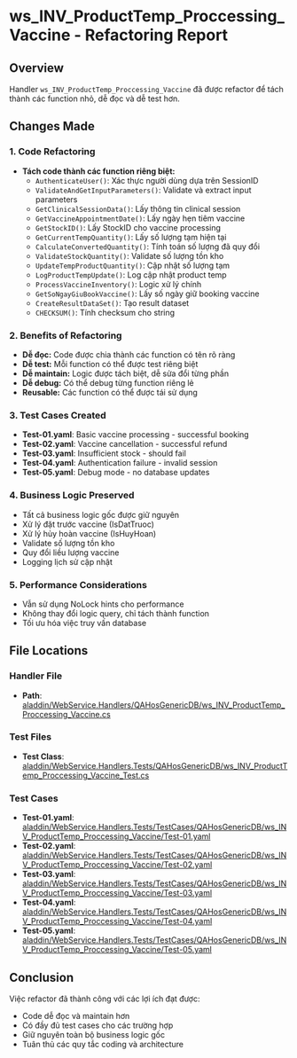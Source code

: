 # ws_INV_ProductTemp_Proccessing_Vaccine - Refactoring Report

## Overview
Handler `ws_INV_ProductTemp_Proccessing_Vaccine` đã được refactor để tách thành các function nhỏ, dễ đọc và dễ test hơn.

## Changes Made

### 1. Code Refactoring
- **Tách code thành các function riêng biệt:**
  - `AuthenticateUser()`: Xác thực người dùng dựa trên SessionID
  - `ValidateAndGetInputParameters()`: Validate và extract input parameters
  - `GetClinicalSessionData()`: Lấy thông tin clinical session
  - `GetVaccineAppointmentDate()`: Lấy ngày hẹn tiêm vaccine
  - `GetStockID()`: Lấy StockID cho vaccine processing
  - `GetCurrentTempQuantity()`: Lấy số lượng tạm hiện tại
  - `CalculateConvertedQuantity()`: Tính toán số lượng đã quy đổi
  - `ValidateStockQuantity()`: Validate số lượng tồn kho
  - `UpdateTempProductQuantity()`: Cập nhật số lượng tạm
  - `LogProductTempUpdate()`: Log cập nhật product temp
  - `ProcessVaccineInventory()`: Logic xử lý chính
  - `GetSoNgayGiuBookVaccine()`: Lấy số ngày giữ booking vaccine
  - `CreateResultDataSet()`: Tạo result dataset
  - `CHECKSUM()`: Tính checksum cho string

### 2. Benefits of Refactoring
- **Dễ đọc:** Code được chia thành các function có tên rõ ràng
- **Dễ test:** Mỗi function có thể được test riêng biệt
- **Dễ maintain:** Logic được tách biệt, dễ sửa đổi từng phần
- **Dễ debug:** Có thể debug từng function riêng lẻ
- **Reusable:** Các function có thể được tái sử dụng

### 3. Test Cases Created
- **Test-01.yaml**: Basic vaccine processing - successful booking
- **Test-02.yaml**: Vaccine cancellation - successful refund
- **Test-03.yaml**: Insufficient stock - should fail
- **Test-04.yaml**: Authentication failure - invalid session
- **Test-05.yaml**: Debug mode - no database updates

### 4. Business Logic Preserved
- Tất cả business logic gốc được giữ nguyên
- Xử lý đặt trước vaccine (IsDatTruoc)
- Xử lý hủy hoàn vaccine (IsHuyHoan)
- Validate số lượng tồn kho
- Quy đổi liều lượng vaccine
- Logging lịch sử cập nhật

### 5. Performance Considerations
- Vẫn sử dụng NoLock hints cho performance
- Không thay đổi logic query, chỉ tách thành function
- Tối ưu hóa việc truy vấn database

## File Locations

### Handler File
- **Path**: [aladdin/WebService.Handlers/QAHosGenericDB/ws_INV_ProductTemp_Proccessing_Vaccine.cs](aladdin/WebService.Handlers/QAHosGenericDB/ws_INV_ProductTemp_Proccessing_Vaccine.cs)

### Test Files
- **Test Class**: [aladdin/WebService.Handlers.Tests/QAHosGenericDB/ws_INV_ProductTemp_Proccessing_Vaccine_Test.cs](aladdin/WebService.Handlers.Tests/QAHosGenericDB/ws_INV_ProductTemp_Proccessing_Vaccine_Test.cs)

### Test Cases
- **Test-01.yaml**: [aladdin/WebService.Handlers.Tests/TestCases/QAHosGenericDB/ws_INV_ProductTemp_Proccessing_Vaccine/Test-01.yaml](aladdin/WebService.Handlers.Tests/TestCases/QAHosGenericDB/ws_INV_ProductTemp_Proccessing_Vaccine/Test-01.yaml)
- **Test-02.yaml**: [aladdin/WebService.Handlers.Tests/TestCases/QAHosGenericDB/ws_INV_ProductTemp_Proccessing_Vaccine/Test-02.yaml](aladdin/WebService.Handlers.Tests/TestCases/QAHosGenericDB/ws_INV_ProductTemp_Proccessing_Vaccine/Test-02.yaml)
- **Test-03.yaml**: [aladdin/WebService.Handlers.Tests/TestCases/QAHosGenericDB/ws_INV_ProductTemp_Proccessing_Vaccine/Test-03.yaml](aladdin/WebService.Handlers.Tests/TestCases/QAHosGenericDB/ws_INV_ProductTemp_Proccessing_Vaccine/Test-03.yaml)
- **Test-04.yaml**: [aladdin/WebService.Handlers.Tests/TestCases/QAHosGenericDB/ws_INV_ProductTemp_Proccessing_Vaccine/Test-04.yaml](aladdin/WebService.Handlers.Tests/TestCases/QAHosGenericDB/ws_INV_ProductTemp_Proccessing_Vaccine/Test-04.yaml)
- **Test-05.yaml**: [aladdin/WebService.Handlers.Tests/TestCases/QAHosGenericDB/ws_INV_ProductTemp_Proccessing_Vaccine/Test-05.yaml](aladdin/WebService.Handlers.Tests/TestCases/QAHosGenericDB/ws_INV_ProductTemp_Proccessing_Vaccine/Test-05.yaml)

## Conclusion
Việc refactor đã thành công với các lợi ích đạt được:
- Code dễ đọc và maintain hơn
- Có đầy đủ test cases cho các trường hợp
- Giữ nguyên toàn bộ business logic gốc
- Tuân thủ các quy tắc coding và architecture
